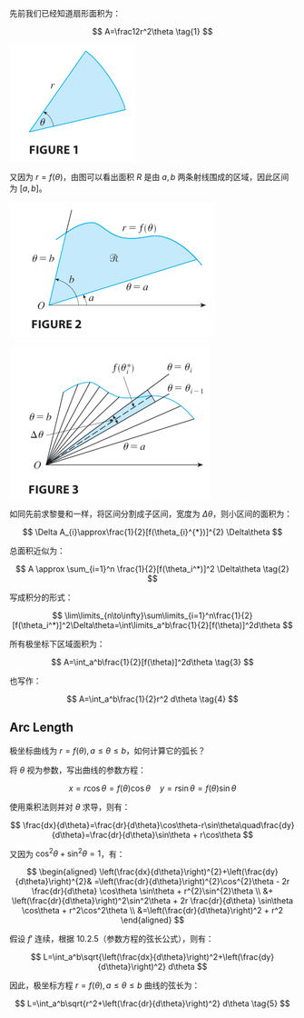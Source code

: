 先前我们已经知道扇形面积为：

$$
A=\frac12r^2\theta \tag{1}
$$


![](images/Pasted%20image%2020241121084400.png)

又因为 $r=f(\theta)$，由图可以看出面积 $R$ 是由 $a,b$ 两条射线围成的区域，因此区间为 $[a,b]$。

![](images/Pasted%20image%2020241121084721.png)

![](images/Pasted%20image%2020241121085153.png)

如同先前求黎曼和一样，将区间分割成子区间，宽度为 $\Delta \theta$，则小区间的面积为：

$$
\Delta A_{i}\approx\frac{1}{2}[f(\theta_{i}^{*})]^{2} \Delta\theta 
$$


总面积近似为：

$$
A \approx \sum_{i=1}^n \frac{1}{2}[f(\theta_i^*)]^2 \Delta\theta \tag{2}
$$


写成积分的形式：

$$
\lim\limits_{n\to\infty}\sum\limits_{i=1}^n\frac{1}{2}[f(\theta_i^*)]^2\Delta\theta=\int\limits_a^b\frac{1}{2}[f(\theta)]^2d\theta 
$$

所有极坐标下区域面积为：

$$
A=\int_a^b\frac{1}{2}[f(\theta)]^2d\theta \tag{3}
$$

也写作：

$$
A=\int_a^b\frac{1}{2}r^2 d\theta \tag{4}
$$

## Arc Length
极坐标曲线为 $r=f(\theta),a\le\theta \le b$，如何计算它的弧长？

将 $\theta$ 视为参数，写出曲线的参数方程：

$$
x=r\cos\theta=f(\theta)\cos\theta\quad y=r\sin\theta=f(\theta)\sin\theta 
$$


使用乘积法则并对 $\theta$ 求导，则有：

$$
\frac{dx}{d\theta}=\frac{dr}{d\theta}\cos\theta-r\sin\theta\quad\frac{dy}{d\theta}=\frac{dr}{d\theta}\sin\theta + r\cos\theta 
$$

又因为 $\cos^2\theta+\sin^2\theta=1$，有：

$$
\begin{aligned}
\left(\frac{dx}{d\theta}\right)^{2}+\left(\frac{dy}{d\theta}\right)^{2}& =\left(\frac{dr}{d\theta}\right)^{2}\cos^{2}\theta - 2r \frac{dr}{d\theta} \cos\theta \sin\theta + r^{2}\sin^{2}\theta  \\
&+ \left(\frac{dr}{d\theta}\right)^2\sin^2\theta + 2r \frac{dr}{d\theta} \sin\theta \cos\theta + r^2\cos^2\theta \\
&=\left(\frac{dr}{d\theta}\right)^2 + r^2
\end{aligned}
$$

假设 $f'$ 连续，根据 10.2.5（参数方程的弦长公式），则有：

$$
L=\int_a^b\sqrt{\left(\frac{dx}{d\theta}\right)^2+\left(\frac{dy}{d\theta}\right)^2} d\theta 
$$

因此，极坐标方程 $r=f(\theta),a\le\theta \le b$ 曲线的弦长为：

$$
L=\int_a^b\sqrt{r^2+\left(\frac{dr}{d\theta}\right)^2} d\theta \tag{5}
$$
